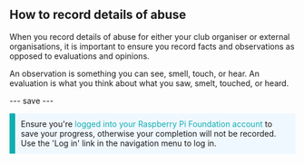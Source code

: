 ## How to record details of abuse

When you record details of abuse for either your club organiser or external organisations, it is important to ensure you record facts and observations as opposed to evaluations and opinions.

An observation is something you can see, smell, touch, or hear. An evaluation is what you think about what you saw, smelt, touched, or heard.

--- save ---

<p style="border-left: solid; border-width:10px; border-color: #0faeb0; background-color: aliceblue; padding: 10px;">
Ensure you're <span style="color: #0faeb0">logged into your Raspberry Pi Foundation account</span> to save your progress, otherwise your completion will not be recorded. Use the 'Log in' link in the navigation menu to log in.
</p>
